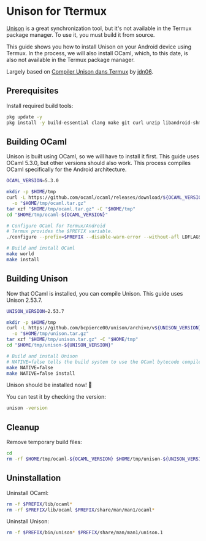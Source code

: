 # Unison for Ttermux

[Unison](https://github.com/bcpierce00/unison) is a great synchronization tool, but it's not available in the Termux package manager. To use it, you must build it from source.

This guide shows you how to install Unison on your Android device using Termux.
In the process, we will also install OCaml, which, to this date, is also not available in the Termux package manager.

Largely based on [Compiler Unison dans Termux](https://lunixite.nappey.org/compiler-unison-termux.html) by [jdn06](https://lunixite.nappey.org/author/jdn06.html).

## Prerequisites

Install required build tools:
```sh
pkg update -y
pkg install -y build-essential clang make git curl unzip libandroid-shmem
```

## Building OCaml

Unison is built using OCaml, so we will have to install it first.
This guide uses OCaml 5.3.0, but other versions should also work. This process compiles OCaml specifically for the Android architecture.

```sh
OCAML_VERSION=5.3.0

mkdir -p $HOME/tmp
curl -L https://github.com/ocaml/ocaml/releases/download/${OCAML_VERSION}/ocaml-${OCAML_VERSION}.tar.gz \
  -o "$HOME/tmp/ocaml.tar.gz"
tar xzf "$HOME/tmp/ocaml.tar.gz" -C "$HOME/tmp"
cd "$HOME/tmp/ocaml-${OCAML_VERSION}"

# Configure OCaml for Termux/Android
# Termux provides the $PREFIX variable.
./configure --prefix=$PREFIX --disable-warn-error --without-afl LDFLAGS="-landroid-shmem"

# Build and install OCaml
make world
make install
```

## Building Unison

Now that OCaml is installed, you can compile Unison. This guide uses Unison 2.53.7.

```sh
UNISON_VERSION=2.53.7

mkdir -p $HOME/tmp
curl -L https://github.com/bcpierce00/unison/archive/v${UNISON_VERSION}.tar.gz \
  -o "$HOME/tmp/unison.tar.gz"
tar xzf "$HOME/tmp/unison.tar.gz" -C "$HOME/tmp"
cd "$HOME/tmp/unison-${UNISON_VERSION}"

# Build and install Unison
# NATIVE=false tells the build system to use the OCaml bytecode compiler.
make NATIVE=false
make NATIVE=false install
```

Unison should be installed now! 🎉

You can test it by checking the version:
```sh
unison -version
```

## Cleanup

Remove temporary build files:
```sh
cd
rm -rf $HOME/tmp/ocaml-${OCAML_VERSION} $HOME/tmp/unison-${UNISON_VERSION} $HOME/tmp/*.tar.gz
```

## Uninstallation

Uninstall OCaml:
```sh
rm -f $PREFIX/lib/ocaml*
rm -rf $PREFIX/lib/ocaml $PREFIX/share/man/man1/ocaml*
```

Uninstall Unison:
```sh
rm -f $PREFIX/bin/unison* $PREFIX/share/man/man1/unison.1
```
